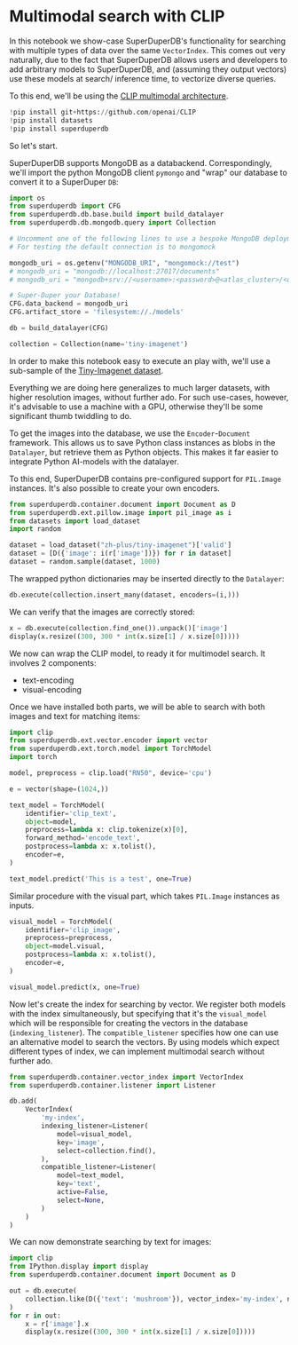 # Multimodal search with CLIP

In this notebook we show-case SuperDuperDB's functionality for searching with multiple types of data over
the same `VectorIndex`. This comes out very naturally, due to the fact that SuperDuperDB allows
users and developers to add arbitrary models to SuperDuperDB, and (assuming they output vectors) use
these models at search/ inference time, to vectorize diverse queries.

To this end, we'll be using the [CLIP multimodal architecture](https://openai.com/research/clip).


```python
!pip install git+https://github.com/openai/CLIP
!pip install datasets
!pip install superduperdb
```

So let's start. 

SuperDuperDB supports MongoDB as a databackend. Correspondingly, we'll import the python MongoDB client `pymongo`
and "wrap" our database to convert it to a SuperDuper `DB`:


```python
import os
from superduperdb import CFG
from superduperdb.db.base.build import build_datalayer
from superduperdb.db.mongodb.query import Collection

# Uncomment one of the following lines to use a bespoke MongoDB deployment
# For testing the default connection is to mongomock

mongodb_uri = os.getenv("MONGODB_URI", "mongomock://test")
# mongodb_uri = "mongodb://localhost:27017/documents"
# mongodb_uri = "mongodb+srv://<username>:<password>@<atlas_cluster>/<database>"

# Super-Duper your Database!
CFG.data_backend = mongodb_uri
CFG.artifact_store = 'filesystem://./models'

db = build_datalayer(CFG)

collection = Collection(name='tiny-imagenet')
```

In order to make this notebook easy to execute an play with, we'll use a sub-sample of the [Tiny-Imagenet
dataset](https://paperswithcode.com/dataset/tiny-imagenet). 

Everything we are doing here generalizes to much larger datasets, with higher resolution images, without
further ado. For such use-cases, however, it's advisable to use a machine with a GPU, otherwise they'll 
be some significant thumb twiddling to do.

To get the images into the database, we use the `Encoder`-`Document` framework. This allows
us to save Python class instances as blobs in the `Datalayer`, but retrieve them as Python objects.
This makes it far easier to integrate Python AI-models with the datalayer.

To this end, SuperDuperDB contains pre-configured support for `PIL.Image` instances. It's also 
possible to create your own encoders.


```python
from superduperdb.container.document import Document as D
from superduperdb.ext.pillow.image import pil_image as i
from datasets import load_dataset
import random

dataset = load_dataset("zh-plus/tiny-imagenet")['valid']
dataset = [D({'image': i(r['image'])}) for r in dataset]
dataset = random.sample(dataset, 1000)
```

The wrapped python dictionaries may be inserted directly to the `Datalayer`:


```python
db.execute(collection.insert_many(dataset, encoders=(i,)))
```

We can verify that the images are correctly stored:


```python
x = db.execute(collection.find_one()).unpack()['image']
display(x.resize((300, 300 * int(x.size[1] / x.size[0]))))
```

We now can wrap the CLIP model, to ready it for multimodel search. It involves 2 components:

- text-encoding
- visual-encoding

Once we have installed both parts, we will be able to search with both images and text for 
matching items:


```python
import clip
from superduperdb.ext.vector.encoder import vector
from superduperdb.ext.torch.model import TorchModel
import torch

model, preprocess = clip.load("RN50", device='cpu')

e = vector(shape=(1024,))

text_model = TorchModel(
    identifier='clip_text',
    object=model,
    preprocess=lambda x: clip.tokenize(x)[0],
    forward_method='encode_text',
    postprocess=lambda x: x.tolist(),
    encoder=e,
)
```


```python
text_model.predict('This is a test', one=True)
```

Similar procedure with the visual part, which takes `PIL.Image` instances as inputs.


```python
visual_model = TorchModel(
    identifier='clip_image',
    preprocess=preprocess,
    object=model.visual,
    postprocess=lambda x: x.tolist(),
    encoder=e,
)
```


```python
visual_model.predict(x, one=True)
```

Now let's create the index for searching by vector. We register both models with the index simultaneously,
but specifying that it's the `visual_model` which will be responsible for creating the vectors in the database
(`indexing_listener`). The `compatible_listener` specifies how one can use an alternative model to search 
the vectors. By using models which expect different types of index, we can implement multimodal search
without further ado.


```python
from superduperdb.container.vector_index import VectorIndex
from superduperdb.container.listener import Listener

db.add(
    VectorIndex(
        'my-index',
        indexing_listener=Listener(
            model=visual_model,
            key='image',
            select=collection.find(),
        ),
        compatible_listener=Listener(
            model=text_model,
            key='text',
            active=False,
            select=None,
        )
    )
)
```

We can now demonstrate searching by text for images:


```python
import clip
from IPython.display import display
from superduperdb.container.document import Document as D

out = db.execute(
    collection.like(D({'text': 'mushroom'}), vector_index='my-index', n=3).find({})
)
for r in out:
    x = r['image'].x
    display(x.resize((300, 300 * int(x.size[1] / x.size[0]))))
```
